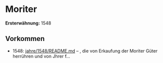 # Moriter

**Ersterwähnung:** 1548

## Vorkommen
- 1548: [jahre/1548/README.md](../jahre/1548/README.md) – , die von Erkaufung der Moriter
Güter herrühren und von Jhrer f...
